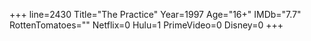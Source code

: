 +++
line=2430
Title="The Practice"
Year=1997
Age="16+"
IMDb="7.7"
RottenTomatoes=""
Netflix=0
Hulu=1
PrimeVideo=0
Disney=0
+++

